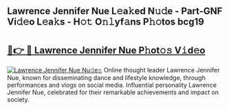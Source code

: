 ## Lawrence Jennifer Nue L𝚎a𝚔ed N𝚞𝚍e - Part-GNF Vi𝚍𝚎o L𝚎a𝚔s - H𝚘𝚝 O𝚗𝚕yf𝚊ns P𝚑𝚘tos bcg19

# <h2><a href="http://kf7v3vr.oniu.top/?m=Lawrence+Jennifer+Nue">🔗👉 🔴 Lawrence Jennifer Nue P𝚑ot𝚘𝚜 V𝚒d𝚎o</a></h2>

[![Lawrence Jennifer Nue Nu𝚍e𝚜](https://i.imgur.com/0qMVB7G.gif)](http://kf7v3vr.oniu.top/?m=Lawrence+Jennifer+Nue)
Online thought leader Lawrence Jennifer Nue, known for disseminating dance and lifestyle knowledge, through performances and vlogs on social media. Influential personality Lawrence Jennifer Nue, celebrated for their remarkable achievements and impact on society.  
